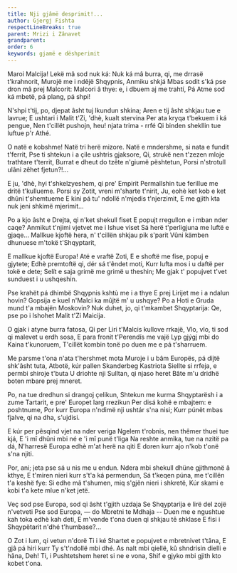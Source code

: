 ```yaml
---
title: Nji gjâmë desprimit!...
author: Gjergj Fishta
respectLineBreaks: true
parent: Mrizi i Zânavet
grandparent:
order: 6
keywords: gjamë e dëshperimit
---
```


Maroi Malcija! Lekë mâ sod nuk ká:
Nuk ká mâ burra, qi, me drrasë t'krahnorit,
Murojë me i ndêjë Shqypnis, Anmiku shkjá
Mbas sodit s'ká pse dron mâ prej Malcorit:
Malcori â thye: e, i dbuem aj me trahtí,
Pá Atme sod ká mbetë, pá plang, pá shpi!

N'shpi t'tij, po, djepat âsht tuj lkundun shkina;
Aren e tij âsht shkjau tue e lavrue;
E ushtari i Malit t'Zi, 'dhè, kualt stervina
Per ata kryqa t'bekuem i ká pengue,
Nen t'cillët pushojn, heu! njata trima - rrfé
Qi binden shekllin tue luftue p'r Athé.

O natë e kobshme! Natë tri herë mizore.
Natë e mndershme, si nata e fundit t'ferrit,
Pse ti shtekun i a çile ushtris gjaksore,
Qi, strukë nen t'zezen mloje trathtare t'territ,
Burrat e dheut do tzête n'giumë pështetun,
Porsi n'strotull ulâni zêhet fjetun?!...

E ju, 'dhè, hyi t'shkelzyeshem, qi pre' Empirit
Permallshin tue ferillue me dritë t'kullueme.
Porsi sy Zotit, vreni m'sharte t'nirit,
Ju, eohè ket kob e ket dhûni t'shemtueme
E kini pá tu' ndollë n'mjedis t'njerzimit,
E me gjith kta nuk jeni shkimë mjerimit...

Po a kjo âsht e Drejta, qi n'ket shekull fiset
E popujt rregullon e i mban nder caqe?
Anmikut t'njimi vjetvet me i lshue viset
Sá herë t'perligjuna me luftë e gjaqe...
Mallkue kjoftë hera, n' t'cillën shkjau pik s'parit
Vûni kämben dhunuese m'tokë t'Shqyptarit,

E mallkue kjoftë Europa! Até e vraftë Zoti,
E e shoftë me fise, popuj e gjytete;
Edhè premtoftë qi, dér sá t'êndet moti,
Kurr lufta mos i u daftë per tokë e dete;
Selít e saja grimë me grimë u theshin;
Me gjak t' popujvet t'vet sunduest i u ushqeshin.

Pse krahët pá dhimbë Shqypnis kshtù me i a thye
E prej Lirijet me i a ndalun hovin?
Gopsija e kuel n'Malci ka mûjtë m' u ushqye?
Po a Hoti e Gruda mund t'a mbajën Moskovin?
Nuk duhet, jo, qi t'mkambet Shqyptarija:
Qe, pse po i lshohet Malit t'Zí Maicija.

O gjak i atyne burra fatosa,
Qi per Liri t'Malcis kullove rrkajë,
Vlo, vlo, ti sod qi malevet u erdh sosa,
E para fronit t'Perendís me vajë
Lyp gjýgj mbi do Kaina t'kunoruem,
T'cillët kombin tonë po duen me e pá t'sharruem.

Me parsme t'ona n'ata t'hershmet mota
Muroje i u bâm Europës, pá dijtë shk'âsht tuta,
Atbotë, kúr pallen Skanderbeg Kastriota
Siellte si rrfeja, e permbi shiroje t'buta
U driohte nji Sulltan, qi njaso heret
Bâte m'u dridhë boten mbare prej mneret.

Po, na tue dredhun si drangoj çelikun,
Shtekun me kurma Shqyptarësh i a zume
Tartarit, e pre' Europet larg rrezikun
Per disá kohë e mbajtem: e poshtnume,
Por kurr Europa n'ndimë nji ushtár s'na nisi;
Kurr púnët mbas fjalve, qi na dha, s'ujdisi.

E kúr per pêsqind vjet na nder veriga
Ngelem t'robnis, nen thêmer thuei tue kjá,
E 'i mî dhûni mbi né e 'i mî punë t'liga
Na reshte anmika, tue na nzitë pa dá,
N'harresë Europa edhè m'at herë na qiti
E doren kurr ajo n'kob t'onë s'na njiti.

Por, ani; jeta pse sá u nis me u endun.
Ndera mbi shekull dhüne gjithmonë â kthye,
E t'miren nieri kurr s't'a ká permendun,
Sá t'keqen púna, me t'cillën t'a keshë fye:
Si edhe mâ t'shumen, miq s'gjên nieri i shkretë,
Kúr skami e kobi t'a kete mlue n'ket jetë.

Veç sod pse Europa, sod qi âsht t'gjith uzdaja
Se Shqyptarija e lirë del zojë n'vetveti
Pse sod Europa, — do Mbretni te Mdhaja --
Duen me e ngushtue kah toka edhè kah deti,
E m'vende t'ona duen qi shkjau tē shklase
E fisi i Shqypëtarit n'dhé t'humbase?...

O Zot i lum, qi vetun n'dorë Ti i ké
Shartet e popujvet e mbretnivet t'tâna,
E gjâ pá hiri kurr Ty s't'ndollë mbi dhé.
As nalt mbi qiellë, kû shndrisin dielli e hâna,
Deh! Ti, i Pushtetshem heret si ne e vona,
Shif e gjyko mbi gjith kto kobet t'ona.
